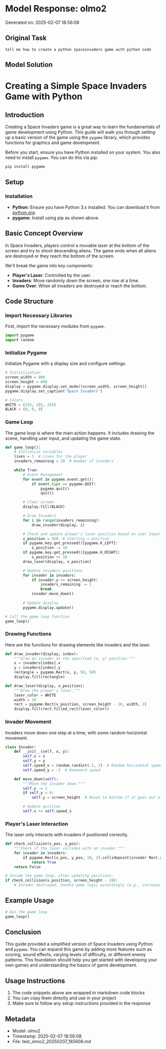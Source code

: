# Model Response: olmo2
Generated on: 2025-02-07 18:56:08

## Original Task
```
tell me how to create a python spaceinvaders game with python code 
```

## Model Solution
# Creating a Simple Space Invaders Game with Python

## Introduction

Creating a Space Invaders game is a great way to learn the fundamentals of game development using Python. This guide will walk you through setting up a basic version of the game using the `pygame` library, which provides functions for graphics and game development. 

Before you start, ensure you have Python installed on your system. You also need to install `pygame`. You can do this via pip:

```bash
pip install pygame
```

## Setup

### Installation
- **Python**: Ensure you have Python 3.x installed. You can download it from [python.org](https://www.python.org/downloads/).
- **pygame**: Install using pip as shown above.

## Basic Concept Overview

In Space Invaders, players control a movable laser at the bottom of the screen and try to shoot descending aliens. The game ends when all aliens are destroyed or they reach the bottom of the screen.

We'll break the game into key components:
- **Player's Laser**: Controlled by the user.
- **Invaders**: Move randomly down the screen, one row at a time.
- **Game Over**: When all invaders are destroyed or reach the bottom.

## Code Structure

### Import Necessary Libraries

First, import the necessary modules from `pygame`.

```python
import pygame
import random
```

### Initialize Pygame

Initialize Pygame with a display size and configure settings.

```python
# Initialization
screen_width = 800
screen_height = 600
display = pygame.display.set_mode((screen_width, screen_height))
pygame.display.set_caption('Space Invaders')

# Colors
WHITE = (255, 255, 255)
BLACK = (0, 0, 0)
```

### Game Loop

The game loop is where the main action happens. It includes drawing the scene, handling user input, and updating the game state.

```python
def game_loop():
    # Initialize variables
    lives = 3  # Lives for the player
    invaders_remaining = 20  # Number of invaders

    while True:
        # Event Management
        for event in pygame.event.get():
            if event.type == pygame.QUIT:
                pygame.quit()
                quit()

        # Clear screen
        display.fill(BLACK)

        # Draw Invaders
        for i in range(invaders_remaining):
            draw_invader(display, i)

        # Check and update player's laser position based on user input
        x_position = 450  # Starting x position
        if pygame.key.get_pressed()[pygame.K_LEFT]:
            x_position -= 10
        if pygame.key.get_pressed()[pygame.K_RIGHT]:
            x_position += 10
        draw_laser(display, x_position)

        # Update invaders positions
        for invader in invaders:
            if invader.y >= screen_height:
                invaders_remaining -= 1
                break
            invader.move_down()
            
        # Update display
        pygame.display.update()

# Call the game loop function
game_loop()
```

### Drawing Functions

Here are the functions for drawing elements like invaders and the laser.

```python
def draw_invader(display, index):
    """Draw an invader at the specified (x, y) position."""
    x = invaders[index].x
    y = invaders[index].y
    rectangle = pygame.Rect(x, y, 50, 50)
    display.fill(rectangle)

def draw_laser(display, x_position):
    """Draw the player's laser."""
    laser_color = WHITE
    width = 10
    rect = pygame.Rect(x_position, screen_height - 20, width, 2)
    display.fill(rect.filled_rect(laser_color))
```

### Invader Movement

Invaders move down one step at a time, with some random horizontal movement.

```python
class Invader:
    def __init__(self, x, y):
        self.x = x
        self.y = y
        self.speed_x = random.randint(-2, 2)  # Random horizontal speed
        self.speed_y = -1  # Downward speed

    def move_down(self):
        """Move the invader down."""
        self.y -= 1
        if self.y < 0:
            self.y = screen_height  # Reset to bottom if it goes out of bounds

        # Update position
        self.x += self.speed_x
```

### Player's Laser Interaction

The laser only interacts with invaders if positioned correctly.

```python
def check_collision(x_pos, y_pos):
    """Check if the laser collides with an invader."""
    for invader in invaders:
        if pygame.Rect(x_pos, y_pos, 10, 2).collidepoint(invader Rect.x, invader Rect.y):
            return True
    return False

# Inside the game loop, after updating positions:
if check_collision(x_position, screen_height - 20):
    # Invader destroyed, handle game logic accordingly (e.g., increase score, remove invader)
```

## Example Usage

```python
# Run the game loop
game_loop()
```

## Conclusion

This guide provided a simplified version of Space Invaders using Python and `pygame`. You can expand this game by adding more features such as scoring, sound effects, varying levels of difficulty, or different enemy patterns. This foundation should help you get started with developing your own games and understanding the basics of game development.

## Usage Instructions
1. The code snippets above are wrapped in markdown code blocks
2. You can copy them directly and use in your project
3. Make sure to follow any setup instructions provided in the response

## Metadata
- Model: olmo2
- Timestamp: 2025-02-07 18:56:08
- File: test_olmo2_20250207_185608.md
